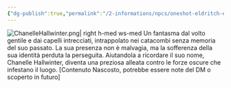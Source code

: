 ```yaml
---
{"dg-publish":true,"permalink":"/2-informations/npcs/oneshot-eldritch-eye/fantasma-chanelle-hallwinter/","noteIcon":""}
---
```



![ChanelleHallwinter.png| right h-med ws-med](/img/user/Assets/ChanelleHallwinter.png) Un fantasma dal volto gentile e dai capelli intrecciati, intrappolato nei catacombi senza memoria del suo passato. La sua presenza non è malvagia, ma la sofferenza della sua identità perduta la perseguita. Aiutandola a ricordare il suo nome, Chanelle Hallwinter, diventa una preziosa alleata contro le forze oscure che infestano il luogo.
[Contenuto Nascosto, potrebbe essere note del DM o scoperto in futuro]